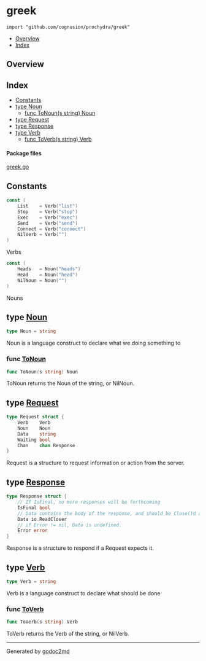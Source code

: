 

# greek
`import "github.com/cognusion/prochydra/greek"`

* [Overview](#pkg-overview)
* [Index](#pkg-index)

## <a name="pkg-overview">Overview</a>



## <a name="pkg-index">Index</a>
* [Constants](#pkg-constants)
* [type Noun](#Noun)
  * [func ToNoun(s string) Noun](#ToNoun)
* [type Request](#Request)
* [type Response](#Response)
* [type Verb](#Verb)
  * [func ToVerb(s string) Verb](#ToVerb)


#### <a name="pkg-files">Package files</a>
[greek.go](https://github.com/cognusion/prochydra/tree/master/greek/greek.go)


## <a name="pkg-constants">Constants</a>
``` go
const (
    List    = Verb("list")
    Stop    = Verb("stop")
    Exec    = Verb("exec")
    Send    = Verb("send")
    Connect = Verb("connect")
    NilVerb = Verb("")
)
```
Verbs

``` go
const (
    Heads   = Noun("heads")
    Head    = Noun("head")
    NilNoun = Noun("")
)
```
Nouns





## <a name="Noun">type</a> [Noun](https://github.com/cognusion/prochydra/tree/master/greek/greek.go?s=443:456#L28)
``` go
type Noun = string
```
Noun is a language construct to declare what we doing something to







### <a name="ToNoun">func</a> [ToNoun](https://github.com/cognusion/prochydra/tree/master/greek/greek.go?s=1282:1308#L69)
``` go
func ToNoun(s string) Noun
```
ToNoun returns the Noun of the string, or NilNoun.





## <a name="Request">type</a> [Request](https://github.com/cognusion/prochydra/tree/master/greek/greek.go?s=536:640#L32)
``` go
type Request struct {
    Verb    Verb
    Noun    Noun
    Data    string
    Waiting bool
    Chan    chan Response
}

```
Request is a structure to request information or action from the server.










## <a name="Response">type</a> [Response](https://github.com/cognusion/prochydra/tree/master/greek/greek.go?s=705:952#L41)
``` go
type Response struct {
    // If IsFinal, no more responses will be forthcoming
    IsFinal bool
    // Data contains the body of the response, and should be Close()d after reading.
    Data io.ReadCloser
    // if Error != nil, Data is undefined.
    Error error
}

```
Response is a structure to respond if a Request expects it.










## <a name="Verb">type</a> [Verb](https://github.com/cognusion/prochydra/tree/master/greek/greek.go?s=357:370#L26)
``` go
type Verb = string
```
Verb is a language construct to declare what should be done







### <a name="ToVerb">func</a> [ToVerb](https://github.com/cognusion/prochydra/tree/master/greek/greek.go?s=1008:1034#L51)
``` go
func ToVerb(s string) Verb
```
ToVerb returns the Verb of the string, or NilVerb.









- - -
Generated by [godoc2md](http://github.com/cognusion/godoc2md)

